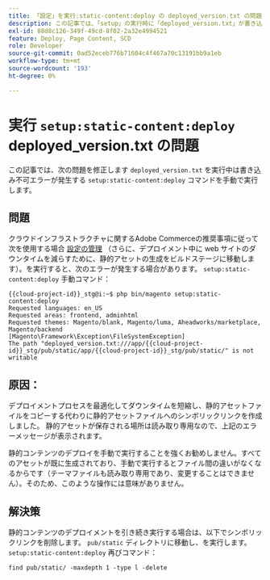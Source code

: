 ```yaml
---
title: 「設定」を実行:static-content:deploy の deployed_version.txt の問題
description: この記事では、「setup」の実行時に「deployed_version.txt」が書き込み不可エラーの修正について説明します:static-content:コマンドを手動でデプロイします。
exl-id: 88d8c126-349f-49cd-8f02-2a32e4994521
feature: Deploy, Page Content, SCD
role: Developer
source-git-commit: 0ad52eceb776b71604c4f467a70c13191bb9a1eb
workflow-type: tm+mt
source-wordcount: '193'
ht-degree: 0%

---
```


# 実行 `setup:static-content:deploy` deployed_version.txt の問題

この記事では、次の問題を修正します `deployed_version.txt` を実行中は書き込み不可エラーが発生する `setup:static-content:deploy` コマンドを手動で実行します。

## 問題

クラウドインフラストラクチャに関するAdobe Commerceの推奨事項に従って次を使用する場合 [設定の管理](/help/how-to/general/magento-cloud-reduce-deployment-downtime-with-configuration-management.md) （さらに、デプロイメント中に web サイトのダウンタイムを減らすために、静的アセットの生成をビルドステージに移動します）。を実行すると、次のエラーが発生する場合があります。 `setup:static-content:deploy` 手動コマンド：

```
{{cloud-project-id}}_stg@i:~$ php bin/magento setup:static-content:deploy
Requested languages: en_US
Requested areas: frontend, adminhtml
Requested themes: Magento/blank, Magento/luma, Aheadworks/marketplace, Magento/backend
[Magento\Framework\Exception\FileSystemException]
The path "deployed_version.txt:///app/{{cloud-project-id}}_stg/pub/static/app/{{cloud-project-id}}_stg/pub/static/" is not writable
```

## 原因：

デプロイメントプロセスを最適化してダウンタイムを短縮し、静的アセットファイルをコピーする代わりに静的アセットファイルへのシンボリックリンクを作成しました。 静的アセットが保存される場所は読み取り専用なので、上記のエラーメッセージが表示されます。

静的コンテンツのデプロイを手動で実行することを強くお勧めしません。すべてのアセットが既に生成されており、手動で実行するとファイル間の違いがなくなるからです（テーマファイルも読み取り専用であり、変更することはできません）。そのため、このような操作には意味がありません。

## 解決策

静的コンテンツのデプロイメントを引き続き実行する場合は、以下でシンボリックリンクを削除します。 `pub/static` ディレクトリに移動し、を実行します。 `setup:static-content:deploy` 再びコマンド：

```
find pub/static/ -maxdepth 1 -type l -delete
```
